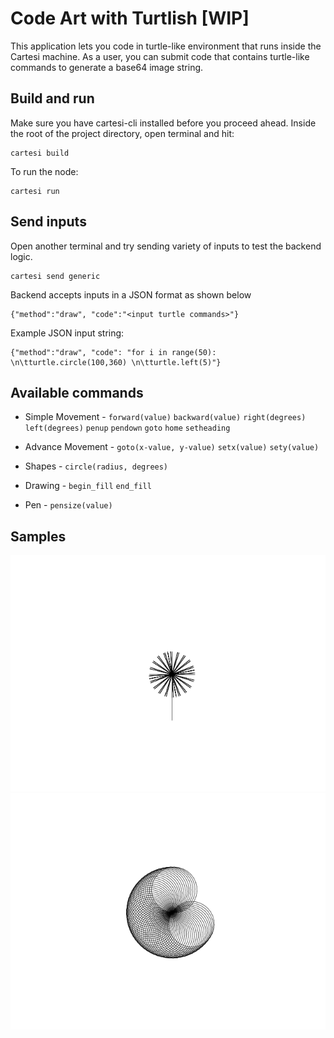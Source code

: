 # Code Art with Turtlish [WIP]

This application lets you code in turtle-like environment that runs inside the Cartesi machine. As a user, you can submit code that contains turtle-like commands to generate a base64 image string.

## Build and run
Make sure you have cartesi-cli installed before you proceed ahead. Inside the root of the project directory, open terminal and hit:
```
cartesi build
```

To run the node:
```
cartesi run
```

## Send inputs
Open another terminal and try sending variety of inputs to test the backend logic.
```
cartesi send generic
```
Backend accepts inputs in a JSON format as shown below
```
{"method":"draw", "code":"<input turtle commands>"}
```

Example JSON input string:
```
{"method":"draw", "code": "for i in range(50): \n\tturtle.circle(100,360) \n\tturtle.left(5)"}
```

## Available commands
- Simple Movement - `forward(value)` `backward(value)`  `right(degrees)`  `left(degrees)`  `penup`  `pendown`  `goto`  `home`  `setheading` 
- Advance Movement -
 `goto(x-value, y-value)` `setx(value)` `sety(value)`

- Shapes - `circle(radius, degrees)`

- Drawing - `begin_fill`  `end_fill`  

- Pen - `pensize(value)`

## Samples
![sample01](./sample01.png)
![sample02](./sample02.png)
